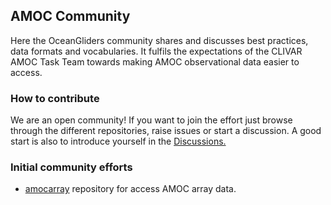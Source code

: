 ## AMOC Community

Here the OceanGliders community shares and discusses best practices, data formats and vocabularies. 
It fulfils the expectations of the CLIVAR AMOC Task Team towards making AMOC observational data easier to access.


### How to contribute

We are an open community! If you want to join the effort just browse through the different repositories, raise issues or start a discussion. A good start is also to introduce yourself in the <a href="https://github.com/AMOCcommunity/.github/discussions">Discussions.</a>

### Initial community efforts

- <a href="http://github.com/AMOCcommunity/amocarray">amocarray</a> repository for access AMOC array data.
<!--

**Here are some ideas to get you started:**

🙋‍♀️ A short introduction - what is your organization all about?
🌈 Contribution guidelines - how can the community get involved?
👩‍💻 Useful resources - where can the community find your docs? Is there anything else the community should know?
🍿 Fun facts - what does your team eat for breakfast?
🧙 Remember, you can do mighty things with the power of [Markdown](https://docs.github.com/github/writing-on-github/getting-started-with-writing-and-formatting-on-github/basic-writing-and-formatting-syntax)
-->
